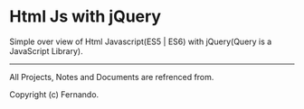   # Html Js with jQuery

  Simple over view of Html Javascript(ES5 | ES6) with jQuery(Query is a JavaScript Library).

 

  ---


All Projects, Notes and Documents are refrenced from.

Copyright (c) Fernando.


